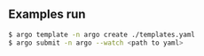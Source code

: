## Examples run

```bash
$ argo template -n argo create ./templates.yaml
$ argo submit -n argo --watch <path to yaml>
```
